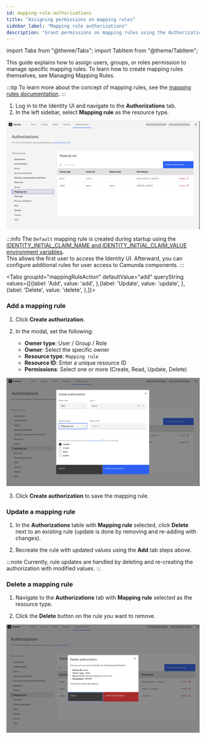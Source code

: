 ```yaml
---
id: mapping-rule-authorizations
title: "Assigning permissions on mapping rules"
sidebar_label: "Mapping rule authorizations"
description: "Grant permissions on mapping rules using the Authorizations UI in Identity."
---
```


import Tabs from "@theme/Tabs";
import TabItem from "@theme/TabItem";

This guide explains how to assign users, groups, or roles permission to manage specific mapping rules. To learn how to create mapping rules themselves, see Managing Mapping Rules.

:::tip
To learn more about the concept of mapping rules, see the [mapping rules documentation](../../../concepts/mapping-rules.md).
:::

1. Log in to the Identity UI and navigate to the **Authorizations** tab.
2. In the left sidebar, select **Mapping rule** as the resource type.

![authorizations-mapping-rule-tab.png](../img/authorizations-mapping-rule-tab.png)

:::info
The `Default` mapping rule is created during startup using the [IDENTITY_INITIAL_CLAIM_NAME and IDENTITY_INITIAL_CLAIM_VALUE environment variables](../../deployment/configuration-variables.md#oidc-configuration).  
This allows the first user to access the Identity UI. Afterward, you can configure additional rules for user access to Camunda components.
:::

<Tabs groupId="mappingRuleAction" defaultValue="add" queryString
values={[{label: 'Add', value: 'add', },{label: 'Update', value: 'update', },{label: 'Delete', value: 'delete', },]}>

<TabItem value="add">

### Add a mapping rule

1. Click **Create authorization**.

2. In the modal, set the following:
   - **Owner type**: User / Group / Role
   - **Owner**: Select the specific owner
   - **Resource type**: `Mapping rule`
   - **Resource ID**: Enter a unique resource ID
   - **Permissions**: Select one or more (Create, Read, Update, Delete)

![create-mapping-rule-authorization-modal.png](../img/create-mapping-rule-authorization-modal.png)

3. Click **Create authorization** to save the mapping rule.

</TabItem>

<TabItem value="update">

### Update a mapping rule

1. In the **Authorizations** table with **Mapping rule** selected, click **Delete** next to an existing rule (update is done by removing and re-adding with changes).

2. Recreate the rule with updated values using the **Add** tab steps above.

:::note
Currently, rule updates are handled by deleting and re-creating the authorization with modified values.
:::

</TabItem>

<TabItem value="delete">

### Delete a mapping rule

1. Navigate to the **Authorizations** tab with **Mapping rule** selected as the resource type.

2. Click the **Delete** button on the rule you want to remove.

![delete-mapping-rule.png](../img/delete-mapping-rule.png)

</TabItem>

</Tabs>

